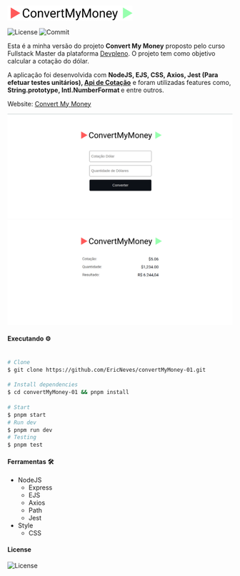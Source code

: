 <img src=".github/logo.svg" width="280px">

![License](https://img.shields.io/github/license/ericneves/convertMyMoney-01?color=red&logo=appveyor&logoColor=red&style=flat-square)
![Commit](https://img.shields.io/github/last-commit/ericneves/convertMyMoney-01?color=success&logo=appveyor&logoColor=success&style=flat-square)

Esta é a minha versão do projeto <b>Convert My Money</b> proposto pelo curso Fullstack Master da plataforma [Devpleno](https://devpleno.com/). O projeto tem como objetivo calcular a cotação do dólar.

A aplicação foi desenvolvida com <b>NodeJS, EJS, CSS, Axios, Jest (Para efetuar testes unitários), [Api de Cotação](https://docs.awesomeapi.com.br/api-de-moedas)</b> e foram utilizadas features como, <b>String.prototype, Intl.NumberFormat </b> e entre outros.

Website: [Convert My Money](https://convertmymoney-nodejs.onrender.com/)

![ScreenshotA](.github/screenA.png)
![ScreenshotB](.github/screenB.png)

#### Executando ⚙️

```sh

# Clone
$ git clone https://github.com/EricNeves/convertMyMoney-01.git

# Install dependencies
$ cd convertMyMoney-01 && pnpm install

# Start
$ pnpm start
# Run dev
$ pnpm run dev
# Testing
$ pnpm test

```

#### Ferramentas 🛠

   * NodeJS
     * Express
     * EJS
     * Axios
     * Path
     * Jest
  * Style
     * CSS

#### License

![License](https://img.shields.io/github/license/ericneves/convertMyMoney-01?color=red&logo=appveyor&logoColor=red&style=flat-square)